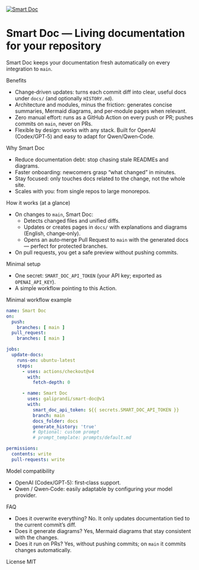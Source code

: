 [![Smart Doc](https://github.com/galiprandi/smart-doc/actions/workflows/test.yml/badge.svg?branch=main)](https://github.com/galiprandi/smart-doc/actions/workflows/test.yml)

# Smart Doc — Living documentation for your repository

Smart Doc keeps your documentation fresh automatically on every integration to `main`.

Benefits
- Change‑driven updates: turns each commit diff into clear, useful docs under `docs/` (and optionally `HISTORY.md`).
- Architecture and modules, minus the friction: generates concise summaries, Mermaid diagrams, and per‑module pages when relevant.
- Zero manual effort: runs as a GitHub Action on every push or PR; pushes commits on `main`, never on PRs.
- Flexible by design: works with any stack. Built for OpenAI (Codex/GPT‑5) and easy to adapt for Qwen/Qwen‑Code.

Why Smart Doc
- Reduce documentation debt: stop chasing stale READMEs and diagrams.
- Faster onboarding: newcomers grasp “what changed” in minutes.
- Stay focused: only touches docs related to the change, not the whole site.
- Scales with you: from single repos to large monorepos.

How it works (at a glance)
- On changes to `main`, Smart Doc:
  - Detects changed files and unified diffs.
  - Updates or creates pages in `docs/` with explanations and diagrams (English, change‑only).
  - Opens an auto‑merge Pull Request to `main` with the generated docs — perfect for protected branches.
- On pull requests, you get a safe preview without pushing commits.

Minimal setup
- One secret: `SMART_DOC_API_TOKEN` (your API key; exported as `OPENAI_API_KEY`).
- A simple workflow pointing to this Action.

Minimal workflow example
```yaml
name: Smart Doc
on:
  push:
    branches: [ main ]
  pull_request:
    branches: [ main ]

jobs:
  update-docs:
    runs-on: ubuntu-latest
    steps:
      - uses: actions/checkout@v4
        with:
          fetch-depth: 0

      - name: Smart Doc
        uses: galiprandi/smart-doc@v1
        with:
          smart_doc_api_token: ${{ secrets.SMART_DOC_API_TOKEN }}
          branch: main
          docs_folder: docs
          generate_history: 'true'
          # Optional: custom prompt
          # prompt_template: prompts/default.md

permissions:
  contents: write
  pull-requests: write
```

Model compatibility
- OpenAI (Codex/GPT‑5): first‑class support.
- Qwen / Qwen‑Code: easily adaptable by configuring your model provider.

FAQ
- Does it overwrite everything? No. It only updates documentation tied to the current commit’s diff.
- Does it generate diagrams? Yes, Mermaid diagrams that stay consistent with the changes.
- Does it run on PRs? Yes, without pushing commits; on `main` it commits changes automatically.

License
MIT
